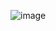  ![image](https://github.com/BigBigOcean/FengHeCards/blob/master/%E6%B5%B7%E6%8A%A5%E5%9B%BE%E7%89%87/%E5%B0%B1%E8%BF%99%E4%B8%80%E5%88%BB%EF%BC%8C%E6%98%9F%E7%81%AB%E3%80%81%E6%96%B0%E4%B8%9C%E6%96%B9%E2%80%A6%E2%80%A6%E7%AD%89%E7%9D%80%E4%BD%A0%EF%BC%81.jpg)

